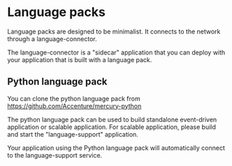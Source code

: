 # Language packs

Language packs are designed to be minimalist. It connects to the network through a language-connector.

The language-connector is a "sidecar" application that you can deploy with your application that is built with a language pack.

## Python language pack

You can clone the python language pack from https://github.com/Accenture/mercury-python

The python language pack can be used to build standalone event-driven application or scalable application.
For scalable application, please build and start the "language-support" application.

Your application using the Python language pack will automatically connect to the language-support service.

